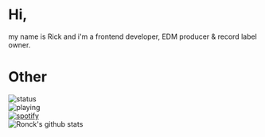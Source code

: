 

# Hi,
my name is Rick and i'm a frontend developer, EDM producer & record label owner.

# Other
![status](https://api.statusbadges.me/badge/status/432568500905705473?simple=true)<br/>
![playing](https://api.statusbadges.me/badge/playing/432568500905705473)<br/>
[![spotify](https://api.statusbadges.me/badge/spotify/432568500905705473)](https://api.statusbadges.me/openspotify/432568500905705473)<br/>
![Ronck's github stats](https://github-readme-stats.vercel.app/api?username=Ronckk&show_icons=true&theme=github_dark )<br/>
